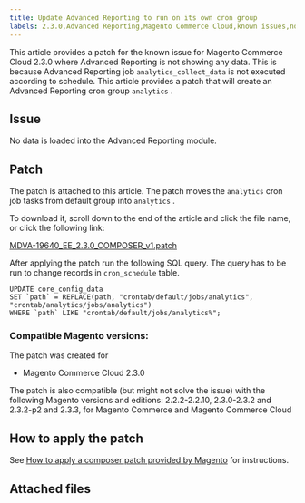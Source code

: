 ```yaml
---
title: Update Advanced Reporting to run on its own cron group
labels: 2.3.0,Advanced Reporting,Magento Commerce Cloud,known issues,no data,patch,troubleshooting
---
```


This article provides a patch for the known issue for Magento Commerce Cloud 2.3.0 where Advanced Reporting is not showing any data. This is because Advanced Reporting job `analytics_collect_data` is not executed according to schedule. This article provides a patch that will create an Advanced Reporting cron group `analytics` .

## Issue

No data is loaded into the Advanced Reporting module.

## Patch

The patch is attached to this article. The patch moves the `analytics` cron job tasks from default group into `analytics` .

To download it, scroll down to the end of the article and click the file name, or click the following link:

 [MDVA-19640\_EE\_2.3.0\_COMPOSER\_v1.patch](assets/MDVA-19640_EE_2.3.0_COMPOSER_v1.patch.zip) 

After applying the patch run the following SQL query. The query has to be run to change records in `cron_schedule` table.

```clike
UPDATE core_config_data
SET `path` = REPLACE(path, "crontab/default/jobs/analytics", "crontab/analytics/jobs/analytics")
WHERE `path` LIKE "crontab/default/jobs/analytics%";
```

### Compatible Magento versions:

The patch was created for

* Magento Commerce Cloud 2.3.0

The patch is also compatible (but might not solve the issue) with the following Magento versions and editions: 2.2.2-2.2.10, 2.3.0-2.3.2 and 2.3.2-p2 and 2.3.3, for Magento Commerce and Magento Commerce Cloud

## How to apply the patch

See [How to apply a composer patch provided by Magento](https://support.magento.com/hc/en-us/articles/360028367731) for instructions.

## Attached files

 